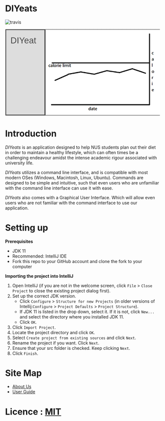 # DIYeats
![travis](https://travis-ci.com/AY1920S1-CS2113T-W13-4/main.svg?branch=master)
  
  ![GUI](docs/images/Ui.PNG)

# Introduction

*DIYeats* is an application designed to help NUS students plan out their diet in order to maintain a healthy lifestyle,
which can often times be a challenging endeavour amidst the intense academic rigour associated with university life.

*DIYeats* utilizes a command line interface, and is compatible with most modern OSes
(Windows, Macintosh, Linux, Ubuntu). Commands are designed to be simple and intuitive, such that even users who are
unfamiliar with the command line interface can use it with ease.

*DIYeats* also comes with a Graphical User Interface. Which will allow even users who are not familiar with the command
interface to use our application.
# Setting up

**Prerequisites**

* JDK 11
* Recommended: IntelliJ IDE
* Fork this repo to your GitHub account and clone the fork to your computer

**Importing the project into IntelliJ**

1. Open IntelliJ (if you are not in the welcome screen, click `File` > `Close Project` to close the existing project dialog first).
1. Set up the correct JDK version.
   * Click `Configure` > `Structure for new Projects` (in older versions of Intellij:`Configure` > `Project Defaults` > `Project Structure`).
   * If JDK 11 is listed in the drop down, select it. If it is not, click `New...` and select the directory where you installed JDK 11.
   * Click `OK`.
1. Click `Import Project`.
1. Locate the project directory and click `OK`.
1. Select `Create project from existing sources` and click `Next`.
1. Rename the project if you want. Click `Next`.
1. Ensure that your src folder is checked. Keep clicking `Next`.
1. Click `Finish`.

# Site Map 


* [About Us](docs/AboutUs.adoc)
* [User Guide](docs/UserGuide.adoc)

# Licence : [MIT](LICENSE)